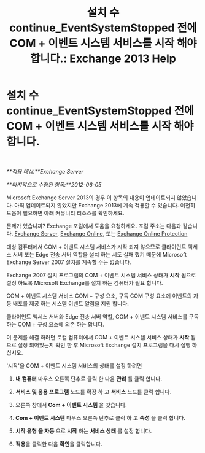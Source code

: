﻿---
title: '설치 수 continue_EventSystemStopped 전에 COM + 이벤트 시스템 서비스를 시작 해야 합니다.: Exchange 2013 Help'
TOCTitle: 설치 수 continue_EventSystemStopped 전에 COM + 이벤트 시스템 서비스를 시작 해야 합니다.
ms:assetid: 3b8d2ba3-87fb-4749-b4d1-5dfec97e1ca4
ms:mtpsurl: https://technet.microsoft.com/ko-kr/library/ms.exch.setupreadiness.eventsystemstopped(v=EXCHG.150)
ms:contentKeyID: 50482895
ms.date: 05/22/2018
mtps_version: v=EXCHG.150
ms.translationtype: MT
---

# 설치 수 continue\_EventSystemStopped 전에 COM + 이벤트 시스템 서비스를 시작 해야 합니다.

 

_**적용 대상:**Exchange Server_

_**마지막으로 수정된 항목:**2012-06-05_

Microsoft Exchange Server 2013의 경우 이 항목의 내용이 업데이트되지 않았습니다. 아직 업데이트되지 않았지만 Exchange 2013에 계속 적용할 수 있습니다. 여전히 도움이 필요하면 아래 커뮤니티 리소스를 확인하세요.

문제가 있습니까? Exchange 포럼에서 도움을 요청하세요. 포럼 주소는 다음과 같습니다. [Exchange Server](https://go.microsoft.com/fwlink/p/?linkid=60612), [Exchange Online](https://go.microsoft.com/fwlink/p/?linkid=267542), 또는 [Exchange Online Protection](https://go.microsoft.com/fwlink/p/?linkid=285351)

대상 컴퓨터에서 COM + 이벤트 시스템 서비스가 시작 되지 않으므로 클라이언트 액세스 서버 또는 Edge 전송 서버 역할을 설치 하는 시도 실패 했기 때문에 Microsoft Exchange Server 2007 설치를 계속할 수는 없습니다.

Exchange 2007 설치 프로그램의 COM + 이벤트 시스템 서비스 상태가 **시작** 됨으로 설정 하도록 Microsoft Exchange를 설치 하는 컴퓨터가 필요 합니다.

COM + 이벤트 시스템 서비스 COM + 구성 요소, 구독 COM 구성 요소에 이벤트의 자동 배포를 제공 하는 시스템 이벤트 알림을 지원 합니다.

클라이언트 액세스 서버와 Edge 전송 서버 역할, COM + 이벤트 시스템 서비스를 구독 하는 COM + 구성 요소에 의존 하는 합니다.

이 문제를 해결 하려면 로컬 컴퓨터에서 COM + 이벤트 시스템 서비스 상태가 **시작** 됨으로 설정 되어있는지 확인 한 후 Microsoft Exchange 설치 프로그램을 다시 실행 하십시오.

'시작'을 COM + 이벤트 시스템 서비스의 상태를 설정 하려면

1.  **내 컴퓨터** 마우스 오른쪽 단추로 클릭 한 다음 **관리** 를 클릭 합니다.

2.  **서비스 및 응용 프로그램** 노드를 확장 하 고 **서비스** 노드를 클릭 합니다.

3.  오른쪽 창에서 **Com + 이벤트 시스템** 을 찾습니다.

4.  **Com + 이벤트 시스템** 마우스 오른쪽 단추로 클릭 하 고 **속성** 을 클릭 합니다.

5.  **시작 유형** **을 자동** 으로 **시작** 하는 **서비스 상태** 를 설정 합니다.

6.  **적용**을 클릭한 다음 **확인**을 클릭합니다.

